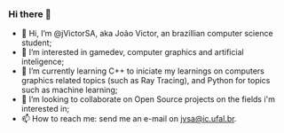 ### Hi there 👋

* 👋 Hi, I’m @jVictorSA, aka João Victor, an brazillian computer science student;
* 👀 I’m interested in gamedev, computer graphics and artificial inteligence;
* 🌱 I’m currently learning C++ to iniciate my learnings on computers graphics related topics (such as Ray Tracing), and Python for topics such as machine learning;
* 💞 I’m looking to collaborate on Open Source projects on the fields i'm interested in;
* 📫 How to reach me: send me an e-mail on jvsa@ic.ufal.br.
